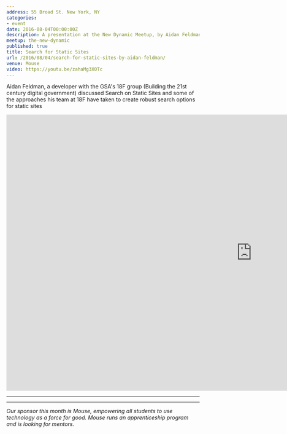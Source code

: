 ```yaml
---
address: 55 Broad St. New York, NY
categories:
- event
date: 2016-08-04T00:00:00Z
description: A presentation at the New Dynamic Meetup, by Aidan Feldman
meetup: the-new-dynamic
published: true
title: Search for Static Sites
url: /2016/08/04/search-for-static-sites-by-aidan-feldman/
venue: Mouse
video: https://youtu.be/zahaMg3X0Tc
---
```


Aidan Feldman, a developer with the GSA's 18F group (Building the 21st century digital government) discussed Search on Static Sites and some of the approaches his team at 18F have taken to create robust search options for static sites


<div class="embed-container">
<iframe width="1280" height="720" src="https://www.youtube-nocookie.com/embed/zahaMg3X0Tc?rel=0&amp;showinfo=0" frameborder="0" allowfullscreen></iframe>
</div>

---

<div class="embed-container">
  <script async class="speakerdeck-embed" data-id="29a7d224aa054a0f900aeeafa13dc39a" data-ratio="1.77777777777778" src="//speakerdeck.com/assets/embed.js"></script>
</div>

---

_Our sponsor this month is Mouse, empowering all students to use technology as a force for good. Mouse runs an apprenticeship program and is looking for mentors._
